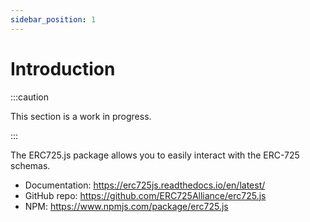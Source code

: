 ```yaml
---
sidebar_position: 1
---
```


# Introduction

:::caution

This section is a work in progress.

:::

The ERC725.js package allows you to easily interact with the ERC-725 schemas.

- Documentation: https://erc725js.readthedocs.io/en/latest/
- GitHub repo: https://github.com/ERC725Alliance/erc725.js
- NPM: https://www.npmjs.com/package/erc725.js